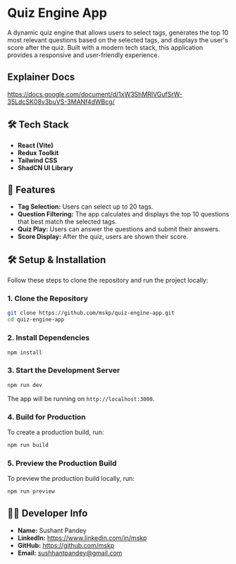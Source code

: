 # Quiz Engine App

A dynamic quiz engine that allows users to select tags, generates the top 10 most relevant questions based on the selected tags, and displays the user's score after the quiz. Built with a modern tech stack, this application provides a responsive and user-friendly experience.

## Explainer Docs

https://docs.google.com/document/d/1xW3ShMRlVGufSrW-35LdcSK08v3buVS-3MANf4dWBcg/

## 🛠 Tech Stack

- **React (Vite)**
- **Redux Toolkit**
- **Tailwind CSS**
- **ShadCN UI Library**

## 🚀 Features

- **Tag Selection:** Users can select up to 20 tags.
- **Question Filtering:** The app calculates and displays the top 10 questions that best match the selected tags.
- **Quiz Play:** Users can answer the questions and submit their answers.
- **Score Display:** After the quiz, users are shown their score.

## 🛠 Setup & Installation

Follow these steps to clone the repository and run the project locally:

### 1. Clone the Repository

```bash
git clone https://github.com/mskp/quiz-engine-app.git
cd quiz-engine-app
```

### 2. Install Dependencies

```bash
npm install
```

### 3. Start the Development Server

```bash
npm run dev
```

The app will be running on `http://localhost:3000`.

### 4. Build for Production

To create a production build, run:

```bash
npm run build
```

### 5. Preview the Production Build

To preview the production build locally, run:

```bash
npm run preview
```

## 🧑‍💻 Developer Info

- **Name:** Sushant Pandey
- **LinkedIn:** https://www.linkedin.com/in/mskp
- **GitHub:** https://github.com/mskp
- **Email:** sushhantpandey@gmail.com
